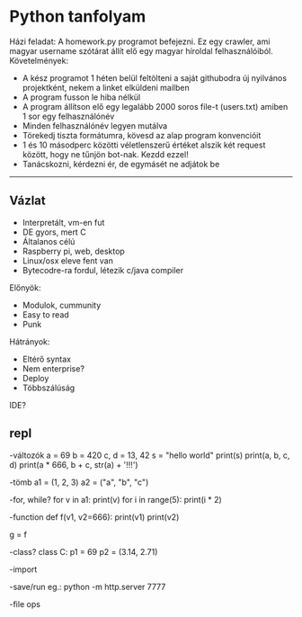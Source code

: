 # Python tanfolyam

Házi feladat:
A homework.py programot befejezni. Ez egy crawler, ami magyar username szótárat állít elő egy magyar híroldal felhasználóiból.
Követelmények:
- A kész programot 1 héten belül feltölteni a saját githubodra új nyilvános projektként, nekem a linket elküldeni mailben
- A program fusson le hiba nélkül
- A program állítson elő egy legalább 2000 soros file-t (users.txt) amiben 1 sor egy felhasználónév
- Minden felhasználónév legyen mutálva
- Törekedj tiszta formátumra, kövesd az alap program konvencióit
- 1 és 10 másodperc közötti véletlenszerű értéket alszik két request között, hogy ne tűnjön bot-nak. Kezdd ezzel!
- Tanácskozni, kérdezni ér, de egymásét ne adjátok be

--------------------------------------------------------
## Vázlat
- Interpretált, vm-en fut
- DE gyors, mert C
- Általanos célú
- Raspberry pi, web, desktop
- Linux/osx eleve fent van
- Bytecodre-ra fordul, létezik c/java compiler

Előnyök:
- Modulok, cummunity
- Easy to read
- Punk

Hátrányok:
- Eltérő syntax
- Nem enterprise?
- Deploy
- Többszálúság

IDE?

repl
-----------------------------------
-változók
a = 69
b = 420
c, d = 13, 42
s = "hello world"
print(s)
print(a, b, c, d)
print(a * 666, b + c, str(a) + '!!!')

-tömb
a1 = (1, 2, 3)
a2 = ("a", "b", "c")

-for, while?
for v in a1: print(v)
for i in range(5): print(i * 2)

-function
def f(v1, v2=666):
print(v1)
print(v2)

g = f

-class?
class C:
p1 = 69
p2 = (3.14, 2.71)

-import

-save/run eg.: python -m http.server 7777

-file ops

